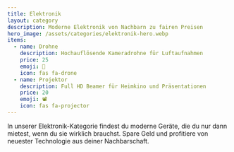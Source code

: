 ```yaml
---
title: Elektronik
layout: category
description: Moderne Elektronik von Nachbarn zu fairen Preisen
hero_image: /assets/categories/elektronik-hero.webp
items:
  - name: Drohne
    description: Hochauflösende Kameradrohne für Luftaufnahmen
    price: 25
    emoji: 🚁
    icon: fas fa-drone
  - name: Projektor
    description: Full HD Beamer für Heimkino und Präsentationen
    price: 20
    emoji: 📽️
    icon: fas fa-projector
---
```


In unserer Elektronik-Kategorie findest du moderne Geräte, die du nur dann mietest, wenn du sie wirklich brauchst. Spare Geld und profitiere von neuester Technologie aus deiner Nachbarschaft.
